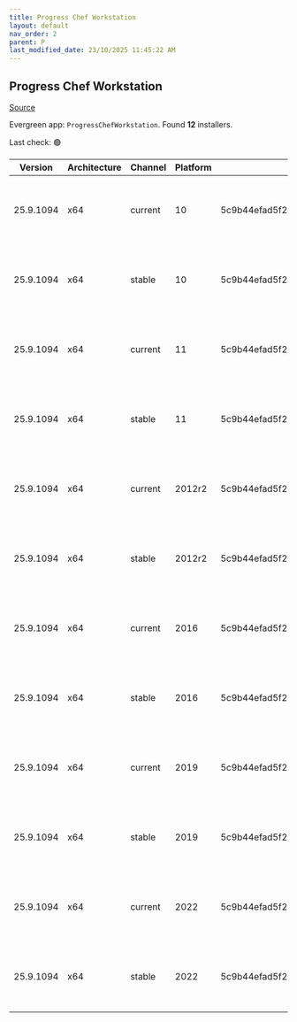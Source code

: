 ```yaml
---
title: Progress Chef Workstation
layout: default
nav_order: 2
parent: P
last_modified_date: 23/10/2025 11:45:22 AM
---
```


## Progress Chef Workstation

[Source](https://www.chef.io/products/chef-workstation)

Evergreen app: `ProgressChefWorkstation`. Found **12** installers.

Last check: 🟢

| Version   | Architecture | Channel | Platform | Sha256                                                           | URI                                                                                                                                                                                                                                        |
| --------- | ------------ | ------- | -------- | ---------------------------------------------------------------- | ------------------------------------------------------------------------------------------------------------------------------------------------------------------------------------------------------------------------------------------ |
| 25.9.1094 | x64          | current | 10       | 5c9b44efad5f2c71353048edd2d7e3079a316de5a96a1828d911e3093d3341e6 | [https://packages.chef.io/files/current/chef-workstation/25.9.1094/windows/10/chef-workstation-25.9.1094-1-x64.msi](https://packages.chef.io/files/current/chef-workstation/25.9.1094/windows/10/chef-workstation-25.9.1094-1-x64.msi)     |
| 25.9.1094 | x64          | stable  | 10       | 5c9b44efad5f2c71353048edd2d7e3079a316de5a96a1828d911e3093d3341e6 | [https://packages.chef.io/files/stable/chef-workstation/25.9.1094/windows/10/chef-workstation-25.9.1094-1-x64.msi](https://packages.chef.io/files/stable/chef-workstation/25.9.1094/windows/10/chef-workstation-25.9.1094-1-x64.msi)       |
| 25.9.1094 | x64          | current | 11       | 5c9b44efad5f2c71353048edd2d7e3079a316de5a96a1828d911e3093d3341e6 | [https://packages.chef.io/files/current/chef-workstation/25.9.1094/windows/11/chef-workstation-25.9.1094-1-x64.msi](https://packages.chef.io/files/current/chef-workstation/25.9.1094/windows/11/chef-workstation-25.9.1094-1-x64.msi)     |
| 25.9.1094 | x64          | stable  | 11       | 5c9b44efad5f2c71353048edd2d7e3079a316de5a96a1828d911e3093d3341e6 | [https://packages.chef.io/files/stable/chef-workstation/25.9.1094/windows/11/chef-workstation-25.9.1094-1-x64.msi](https://packages.chef.io/files/stable/chef-workstation/25.9.1094/windows/11/chef-workstation-25.9.1094-1-x64.msi)       |
| 25.9.1094 | x64          | current | 2012r2   | 5c9b44efad5f2c71353048edd2d7e3079a316de5a96a1828d911e3093d3341e6 | [https://packages.chef.io/files/current/chef-workstation/25.9.1094/windows/11/chef-workstation-25.9.1094-1-x64.msi](https://packages.chef.io/files/current/chef-workstation/25.9.1094/windows/11/chef-workstation-25.9.1094-1-x64.msi)     |
| 25.9.1094 | x64          | stable  | 2012r2   | 5c9b44efad5f2c71353048edd2d7e3079a316de5a96a1828d911e3093d3341e6 | [https://packages.chef.io/files/stable/chef-workstation/25.9.1094/windows/11/chef-workstation-25.9.1094-1-x64.msi](https://packages.chef.io/files/stable/chef-workstation/25.9.1094/windows/11/chef-workstation-25.9.1094-1-x64.msi)       |
| 25.9.1094 | x64          | current | 2016     | 5c9b44efad5f2c71353048edd2d7e3079a316de5a96a1828d911e3093d3341e6 | [https://packages.chef.io/files/current/chef-workstation/25.9.1094/windows/2016/chef-workstation-25.9.1094-1-x64.msi](https://packages.chef.io/files/current/chef-workstation/25.9.1094/windows/2016/chef-workstation-25.9.1094-1-x64.msi) |
| 25.9.1094 | x64          | stable  | 2016     | 5c9b44efad5f2c71353048edd2d7e3079a316de5a96a1828d911e3093d3341e6 | [https://packages.chef.io/files/stable/chef-workstation/25.9.1094/windows/11/chef-workstation-25.9.1094-1-x64.msi](https://packages.chef.io/files/stable/chef-workstation/25.9.1094/windows/11/chef-workstation-25.9.1094-1-x64.msi)       |
| 25.9.1094 | x64          | current | 2019     | 5c9b44efad5f2c71353048edd2d7e3079a316de5a96a1828d911e3093d3341e6 | [https://packages.chef.io/files/current/chef-workstation/25.9.1094/windows/2019/chef-workstation-25.9.1094-1-x64.msi](https://packages.chef.io/files/current/chef-workstation/25.9.1094/windows/2019/chef-workstation-25.9.1094-1-x64.msi) |
| 25.9.1094 | x64          | stable  | 2019     | 5c9b44efad5f2c71353048edd2d7e3079a316de5a96a1828d911e3093d3341e6 | [https://packages.chef.io/files/stable/chef-workstation/25.9.1094/windows/11/chef-workstation-25.9.1094-1-x64.msi](https://packages.chef.io/files/stable/chef-workstation/25.9.1094/windows/11/chef-workstation-25.9.1094-1-x64.msi)       |
| 25.9.1094 | x64          | current | 2022     | 5c9b44efad5f2c71353048edd2d7e3079a316de5a96a1828d911e3093d3341e6 | [https://packages.chef.io/files/current/chef-workstation/25.9.1094/windows/2022/chef-workstation-25.9.1094-1-x64.msi](https://packages.chef.io/files/current/chef-workstation/25.9.1094/windows/2022/chef-workstation-25.9.1094-1-x64.msi) |
| 25.9.1094 | x64          | stable  | 2022     | 5c9b44efad5f2c71353048edd2d7e3079a316de5a96a1828d911e3093d3341e6 | [https://packages.chef.io/files/stable/chef-workstation/25.9.1094/windows/2022/chef-workstation-25.9.1094-1-x64.msi](https://packages.chef.io/files/stable/chef-workstation/25.9.1094/windows/2022/chef-workstation-25.9.1094-1-x64.msi)   |
